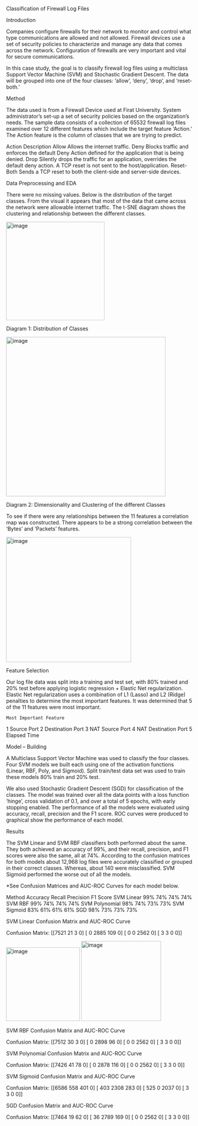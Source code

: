 Classification of Firewall Log Files 

Introduction

Companies configure firewalls for their network to monitor and control what type communications are allowed and not allowed. Firewall devices use a set of security policies to characterize and manage any data that comes across the network. Configuration of firewalls are very important and vital for secure communications.  

In this case study, the goal is to classify firewall log files using a multiclass Support Vector Machine (SVM) and Stochastic Gradient Descent. The data will be grouped into one of the four classes: ‘allow’, ‘deny’, ‘drop’, and ‘reset-both.’

Method

The data used is from a Firewall Device used at Firat University. System administrator’s set-up a set of security policies based on the organization’s needs. The sample data consists of a collection of 65532 firewall log files examined over 12 different features which include the target feature ‘Action.’  The Action feature is the column of classes that we are trying to predict.
	

Action	Description
Allow	Allows the internet traffic.
Deny	Blocks traffic and enforces the default Deny Action defined for the application that is being denied.
Drop	Silently drops the traffic for an application, overrides the default deny action. A TCP reset is not sent to the host/application. 
Reset-Both	Sends a TCP reset to both the client-side and server-side devices.



Data Preprocessing and EDA

There were no missing values. Below is the distribution of the target classes. From the visual it appears that most of the data that came across the network were allowable internet traffic. The t-SNE diagram shows the clustering and relationship between the different classes.

<img width="266" alt="image" src="https://github.com/user-attachments/assets/4752e3bf-889e-40ec-bd56-cb07cecef301" />

  
Diagram 1: Distribution of Classes

 <img width="431" alt="image" src="https://github.com/user-attachments/assets/e1daa29e-095c-4bb1-9bd8-4ab88f7f3a91" />

Diagram 2: Dimensionality and Clustering of the different Classes

To see if there were any relationships between the 11 features a correlation map was constructed. There appears to be a strong correlation between the ‘Bytes’ and ‘Packets’ features.  

 <img width="338" alt="image" src="https://github.com/user-attachments/assets/4cc60750-c782-4209-99b2-8cf7c6453e19" />



Feature Selection

Our log file data was split into a training and test set, with 80% trained and 20% test before applying logistic regression + Elastic Net regularization. Elastic Net regularization uses a combination of L1 (Lasso) and L2 (Ridge) penalties to determine the most important features. It was determined that 5 of the 11 features were most important. 

	Most Important Feature
1	Source Port
2	Destination Port
3	NAT Source Port
4	NAT Destination Port
5	Elapsed Time
 	 



Model – Building

A Multiclass Support Vector Machine was used to classify the four classes. Four SVM models we built each using one of the activation functions (Linear, RBF, Poly, and Sigmoid). Split train/test data set was used to train these models 80% train and 20% test. 

We also used Stochastic Gradient Descent (SGD) for classification of the classes. The model was trained over all the data points with a loss function ‘hinge’, cross validation of 0.1, and over a total of 5 epochs, with early stopping enabled. The performance of all the models were evaluated using accuracy, recall, precision and the F1 score. ROC curves were produced to graphical show the performance of each model.

Results

The SVM Linear and SVM RBF classifiers both performed about the same. They both achieved an accuracy of 99%, and their recall, precision, and F1 scores were also the same, all at 74%. According to the confusion matrices for both models about 12,968 log files were accurately classified or grouped in their correct classes.  Whereas, about 140 were misclassified. SVM Sigmoid performed the worse out of all the models. 

*See Confusion Matrices and AUC-ROC Curves for each model below.

Method	Accuracy	Recall	Precision	F1 Score
SVM Linear	99%	74%	74%	74%
SVM RBF	99%	74%	74%	74%
SVM Polynomial	98%	74%	73%	73%
SVM Sigmoid	83%	61%	61%	61%
SGD	98%	73%	73%	73%
















SVM Linear Confusion Matrix and AUC-ROC Curve

Confusion Matrix:
 [[7521   21    3    0]
 [   0 2885  109    0]
 [   0    0 2562    0]
 [   3    3    0    0]]

<img width="199" alt="image" src="https://github.com/user-attachments/assets/11112968-5738-44f2-96e1-eb35f07c229f" />  <img width="216" alt="image" src="https://github.com/user-attachments/assets/628e855b-84c4-4516-aad0-a6c37e0f5463" />


          
SVM RBF Confusion Matrix and AUC-ROC Curve

Confusion Matrix:
 [[7512   30    3    0]
 [   0 2898   96    0]
 [   0    0 2562    0]
 [   3    3    0    0]]

         

SVM Polynomial Confusion Matrix and AUC-ROC Curve

Confusion Matrix:
 [[7426   41   78    0]
 [   0 2878  116    0]
 [   0    0 2562    0]
 [   3    3    0    0]]

       


SVM Sigmoid Confusion Matrix and AUC-ROC Curve

Confusion Matrix:
 [[6586  558  401    0]
 [ 403 2308  283    0]
 [ 525    0 2037    0]
 [   3    3    0    0]]

       
SGD Confusion Matrix and AUC-ROC Curve

Confusion Matrix:
 [[7464   19   62    0]
 [  36 2789  169    0]
 [   0    0 2562    0]
 [   3    3    0    0]]
